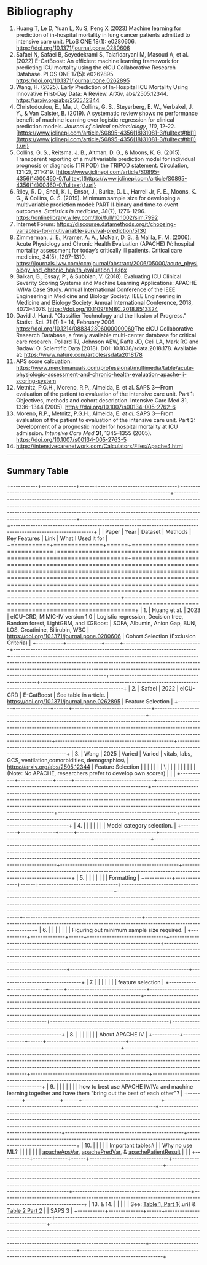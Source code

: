 # Bibliography

1.  Huang T, Le D, Yuan L, Xu S, Peng X (2023) Machine learning for prediction of in-hospital mortality in lung cancer patients admitted to intensive care unit. PLoS ONE 18(1): e0280606. <https://doi.org/10.1371/journal.pone.0280606>
2.  Safaei N, Safaei B, Seyedekrami S, Talafidaryani M, Masoud A, et al. (2022) E-CatBoost: An efficient machine learning framework for predicting ICU mortality using the eICU Collaborative Research Database. PLOS ONE 17(5): e0262895. <https://doi.org/10.1371/journal.pone.0262895>
3.  Wang, H. (2025). Early Prediction of In-Hospital ICU Mortality Using Innovative First-Day Data: A Review. ArXiv, abs/2505.12344. <https://arxiv.org/abs/2505.12344>
4.  Christodoulou, E., Ma, J., Collins, G. S., Steyerberg, E. W., Verbakel, J. Y., & Van Calster, B. (2019). A systematic review shows no performance benefit of machine learning over logistic regression for clinical prediction models. *Journal of clinical epidemiology*, *110*, 12-22. [https://www.jclinepi.com/article/S0895-4356(18)31081-3/fulltext#tbl1](https://www.jclinepi.com/article/S0895-4356(18)31081-3/fulltext#tbl1){.uri}
5.  Collins, G. S., Reitsma, J. B., Altman, D. G., & Moons, K. G. (2015). Transparent reporting of a multivariable prediction model for individual prognosis or diagnosis (TRIPOD) the TRIPOD statement. Circulation, 131(2), 211-219. [https://www.jclinepi.com/article/S0895-4356(14)00460-0/fulltext](https://www.jclinepi.com/article/S0895-4356(14)00460-0/fulltext){.uri}
6.  Riley, R. D., Snell, K. I., Ensor, J., Burke, D. L., Harrell Jr, F. E., Moons, K. G., & Collins, G. S. (2019). Minimum sample size for developing a multivariable prediction model: PART II‐binary and time‐to‐event outcomes. *Statistics in medicine*, *38*(7), 1276-1296. <https://onlinelibrary.wiley.com/doi/full/10.1002/sim.7992>
7.  Internet Forum: <https://discourse.datamethods.org/t/choosing-variables-for-mutivariable-survival-prediction/5130>
8.  Zimmerman, J. E., Kramer, A. A., McNair, D. S., & Malila, F. M. (2006). Acute Physiology and Chronic Health Evaluation (APACHE) IV: hospital mortality assessment for today’s critically ill patients. Critical care medicine, 34(5), 1297-1310. <https://journals.lww.com/ccmjournal/abstract/2006/05000/acute_physiology_and_chronic_health_evaluation.1.aspx>
9.  Balkan, B., Essay, P., & Subbian, V. (2018). Evaluating ICU Clinical Severity Scoring Systems and Machine Learning Applications: APACHE IV/IVa Case Study. Annual International Conference of the IEEE Engineering in Medicine and Biology Society. IEEE Engineering in Medicine and Biology Society. Annual International Conference, 2018, 4073–4076. <https://doi.org/10.1109/EMBC.2018.8513324>
10. David J. Hand. "Classifier Technology and the Illusion of Progress." Statist. Sci. 21 (1) 1 - 14, February 2006. <https://doi.org/10.1214/088342306000000060>The eICU Collaborative Research Database, a freely available multi-center database for critical care research. Pollard TJ, Johnson AEW, Raffa JD, Celi LA, Mark RG and Badawi O. Scientific Data (2018). DOI: 10.1038/sdata.2018.178. Available at: <https://www.nature.com/articles/sdata2018178>
11. APS score calcuation: <https://www.merckmanuals.com/professional/multimedia/table/acute-physiologic-assessment-and-chronic-health-evaluation-apache-ii-scoring-system>
12. Metnitz, P.G.H., Moreno, R.P., Almeida, E. et al. SAPS 3—From evaluation of the patient to evaluation of the intensive care unit. Part 1: Objectives, methods and cohort description. Intensive Care Med 31, 1336–1344 (2005). <https://doi.org/10.1007/s00134-005-2762-6>
13. Moreno, R.P., Metnitz, P.G.H., Almeida, E. *et al.* SAPS 3—From evaluation of the patient to evaluation of the intensive care unit. Part 2: Development of a prognostic model for hospital mortality at ICU admission. *Intensive Care Med* **31**, 1345–1355 (2005). <https://doi.org/10.1007/s00134-005-2763-5>
14. <https://intensivecarenetwork.com/Calculators/Files/Apache4.html>

------------------------------------------------------------------------

## Summary Table

+-----------+--------------+------+--------------------------------+--------------------------------------------------------------------------+--------------------------------------------------------------------------------------------------------------------------------------------------------------------------------------------------------------------------------------------------------------------------------+------------------------------------------------+---------------------------------------------------------------------------------------------------------------+
|           | Paper        | Year | Dataset                        | Methods                                                                  | Key Features                                                                                                                                                                                                                                                                   | Link                                           | What I Used it for                                                                                            |
+===========+==============+======+================================+==========================================================================+================================================================================================================================================================================================================================================================================+================================================+===============================================================================================================+
| 1.        | Huang et al. | 2023 | eICU-CRD, MIMIC-IV version 1.0 | Logistic regression, Decision tree, Random forest, LightGBM, and XGBoost | SOFA, Albumin, Anion Gap, BUN, LOS, Creatinine, Bilirubin, WBC                                                                                                                                                                                                                 | <https://doi.org/10.1371/journal.pone.0280606> | Cohort Selection (Exclusion Criteria)                                                                         |
+-----------+--------------+------+--------------------------------+--------------------------------------------------------------------------+--------------------------------------------------------------------------------------------------------------------------------------------------------------------------------------------------------------------------------------------------------------------------------+------------------------------------------------+---------------------------------------------------------------------------------------------------------------+
| 2.        | Safaei       | 2022 | eICU-CRD                       | E-CatBoost                                                               | See table in article.                                                                                                                                                                                                                                                          | <https://doi.org/10.1371/journal.pone.0262895> | Feature Selection                                                                                             |
+-----------+--------------+------+--------------------------------+--------------------------------------------------------------------------+--------------------------------------------------------------------------------------------------------------------------------------------------------------------------------------------------------------------------------------------------------------------------------+------------------------------------------------+---------------------------------------------------------------------------------------------------------------+
| 3.        | Wang         | 2025 | Varied                         | Varied                                                                   | vitals, labs, GCS, ventilation,comorbidities, demographics\                                                                                                                                                                                                                    | <https://arxiv.org/abs/2505.12344>             | Feature Selection                                                                                             |
|           |              |      |                                |                                                                          | \                                                                                                                                                                                                                                                                              |                                                |                                                                                                               |
|           |              |      |                                |                                                                          | (Note: No APACHE, researchers prefer to develop own scores)                                                                                                                                                                                                                    |                                                |                                                                                                               |
+-----------+--------------+------+--------------------------------+--------------------------------------------------------------------------+--------------------------------------------------------------------------------------------------------------------------------------------------------------------------------------------------------------------------------------------------------------------------------+------------------------------------------------+---------------------------------------------------------------------------------------------------------------+
| 4\.       |              |      |                                |                                                                          |                                                                                                                                                                                                                                                                                |                                                | Model category selection.                                                                                     |
+-----------+--------------+------+--------------------------------+--------------------------------------------------------------------------+--------------------------------------------------------------------------------------------------------------------------------------------------------------------------------------------------------------------------------------------------------------------------------+------------------------------------------------+---------------------------------------------------------------------------------------------------------------+
| 5\.       |              |      |                                |                                                                          |                                                                                                                                                                                                                                                                                |                                                | Formatting                                                                                                    |
+-----------+--------------+------+--------------------------------+--------------------------------------------------------------------------+--------------------------------------------------------------------------------------------------------------------------------------------------------------------------------------------------------------------------------------------------------------------------------+------------------------------------------------+---------------------------------------------------------------------------------------------------------------+
| 6\.       |              |      |                                |                                                                          |                                                                                                                                                                                                                                                                                |                                                | Figuring out minimum sample size required.                                                                    |
+-----------+--------------+------+--------------------------------+--------------------------------------------------------------------------+--------------------------------------------------------------------------------------------------------------------------------------------------------------------------------------------------------------------------------------------------------------------------------+------------------------------------------------+---------------------------------------------------------------------------------------------------------------+
| 7\.       |              |      |                                |                                                                          |                                                                                                                                                                                                                                                                                |                                                | feature selection                                                                                             |
+-----------+--------------+------+--------------------------------+--------------------------------------------------------------------------+--------------------------------------------------------------------------------------------------------------------------------------------------------------------------------------------------------------------------------------------------------------------------------+------------------------------------------------+---------------------------------------------------------------------------------------------------------------+
| 8.        |              |      |                                |                                                                          |                                                                                                                                                                                                                                                                                |                                                | About APACHE IV                                                                                               |
+-----------+--------------+------+--------------------------------+--------------------------------------------------------------------------+--------------------------------------------------------------------------------------------------------------------------------------------------------------------------------------------------------------------------------------------------------------------------------+------------------------------------------------+---------------------------------------------------------------------------------------------------------------+
| 9.        |              |      |                                |                                                                          |                                                                                                                                                                                                                                                                                |                                                | how to best use APACHE IV/IVa and machine learning together and have them "bring out the best of each other"? |
+-----------+--------------+------+--------------------------------+--------------------------------------------------------------------------+--------------------------------------------------------------------------------------------------------------------------------------------------------------------------------------------------------------------------------------------------------------------------------+------------------------------------------------+---------------------------------------------------------------------------------------------------------------+
| 10\.      |              |      |                                |                                                                          | Important tables:\                                                                                                                                                                                                                                                             |                                                | Why no use ML?                                                                                                |
|           |              |      |                                |                                                                          | [apacheApsVar](https://eicu-crd.mit.edu/eicutables/apacheapsvar/ "apacheApsVar"), [apachePredVar](https://eicu-crd.mit.edu/eicutables/apachepredvar/ "apachePredVar"), & [apachePatientResult](https://eicu-crd.mit.edu/eicutables/apachepatientresult/ "apachePatientResult") |                                                |                                                                                                               |
+-----------+--------------+------+--------------------------------+--------------------------------------------------------------------------+--------------------------------------------------------------------------------------------------------------------------------------------------------------------------------------------------------------------------------------------------------------------------------+------------------------------------------------+---------------------------------------------------------------------------------------------------------------+
| 13. & 14. |              |      |                                |                                                                          | See: [Table 1, Part 1](https://link.springer.com/article/10.1007/s00134-005-2763-5/tables/1){.uri} & [Table 2 Part 2](https://link.springer.com/article/10.1007/s00134-005-2763-5/tables/2)                                                                                    |                                                | SAPS 3                                                                                                        |
+-----------+--------------+------+--------------------------------+--------------------------------------------------------------------------+--------------------------------------------------------------------------------------------------------------------------------------------------------------------------------------------------------------------------------------------------------------------------------+------------------------------------------------+---------------------------------------------------------------------------------------------------------------+
